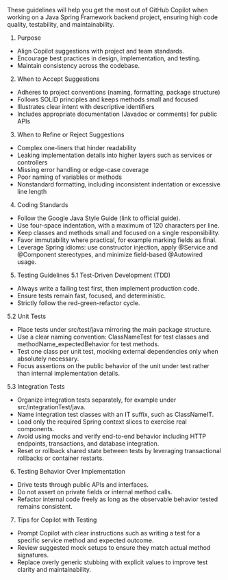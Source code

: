 These guidelines will help you get the most out of GitHub Copilot when working on a Java Spring Framework backend project, ensuring high code quality, testability, and maintainability.

1. Purpose
- Align Copilot suggestions with project and team standards.
- Encourage best practices in design, implementation, and testing.
- Maintain consistency across the codebase.

2. When to Accept Suggestions
- Adheres to project conventions (naming, formatting, package structure)
- Follows SOLID principles and keeps methods small and focused
- Illustrates clear intent with descriptive identifiers
- Includes appropriate documentation (Javadoc or comments) for public APIs

3. When to Refine or Reject Suggestions
- Complex one-liners that hinder readability
- Leaking implementation details into higher layers such as services or controllers
- Missing error handling or edge-case coverage
- Poor naming of variables or methods
- Nonstandard formatting, including inconsistent indentation or excessive line length

4. Coding Standards
- Follow the Google Java Style Guide (link to official guide).
- Use four-space indentation, with a maximum of 120 characters per line.
- Keep classes and methods small and focused on a single responsibility.
- Favor immutability where practical, for example marking fields as final.
- Leverage Spring idioms: use constructor injection, apply @Service and @Component stereotypes, and minimize field-based @Autowired usage.

5. Testing Guidelines
5.1 Test-Driven Development (TDD)
- Always write a failing test first, then implement production code.
- Ensure tests remain fast, focused, and deterministic.
- Strictly follow the red-green-refactor cycle.

5.2 Unit Tests
- Place tests under src/test/java mirroring the main package structure.
- Use a clear naming convention: ClassNameTest for test classes and methodName_expectedBehavior for test methods.
- Test one class per unit test, mocking external dependencies only when absolutely necessary.
- Focus assertions on the public behavior of the unit under test rather than internal implementation details.

5.3 Integration Tests
- Organize integration tests separately, for example under src/integrationTest/java.
- Name integration test classes with an IT suffix, such as ClassNameIT.
- Load only the required Spring context slices to exercise real components.
- Avoid using mocks and verify end-to-end behavior including HTTP endpoints, transactions, and database integration.
- Reset or rollback shared state between tests by leveraging transactional rollbacks or container restarts.

6. Testing Behavior Over Implementation
- Drive tests through public APIs and interfaces.
- Do not assert on private fields or internal method calls.
- Refactor internal code freely as long as the observable behavior tested remains consistent.

7. Tips for Copilot with Testing
- Prompt Copilot with clear instructions such as writing a test for a specific service method and expected outcome.
- Review suggested mock setups to ensure they match actual method signatures.
- Replace overly generic stubbing with explicit values to improve test clarity and maintainability.